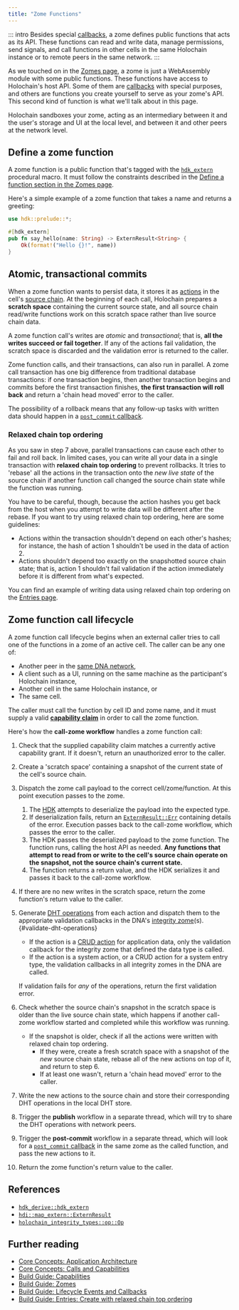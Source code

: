 ```yaml
---
title: "Zome Functions"
---
```


::: intro
Besides special [callbacks](/build/callbacks-and-lifecycle-hooks), a zome defines public functions that acts as its API. These functions can read and write data, manage permissions, send signals, and call functions in other cells in the same Holochain instance or to remote peers in the same network.
:::

As we touched on in the [Zomes page](/build/zomes/#how-a-zome-is-structured), a zome is just a WebAssembly module with some public functions. These functions have access to Holochain's host API. Some of them are [callbacks](/build/callbacks-and-lifecycle-hooks/) with special purposes, and others are functions you create yourself to serve as your zome's API. This second kind of function is what we'll talk about in this page.

Holochain sandboxes your zome, acting as an intermediary between it and the user's storage and UI at the local level, and between it and other peers at the network level.

## Define a zome function

A zome function is a public function that's tagged with the [`hdk_extern`](https://docs.rs/hdk/latest/hdk/prelude/attr.hdk_extern.html) procedural macro. It must follow the constraints described in the [Define a function section in the Zomes page](/build/zomes/#define-a-function).

Here's a simple example of a zome function that takes a name and returns a greeting:

```rust
use hdk::prelude::*;

#[hdk_extern]
pub fn say_hello(name: String) -> ExternResult<String> {
    Ok(format!("Hello {}!", name))
}
```

## Atomic, transactional commits

When a zome function wants to persist data, it stores it as [actions](/build/working-with-data/#entries-actions-and-records-primary-data) in the cell's [source chain](/build/working-with-data/#individual-state-histories-as-public-records). At the beginning of each call, Holochain prepares a **scratch space** containing the current source state, and all source chain read/write functions work on this scratch space rather than live source chain data.

A zome function call's writes are _atomic_ and _transactional_; that is, **all the writes succeed or fail together**. If any of the actions fail validation, the scratch space is discarded and the validation error is returned to the caller.

Zome function calls, and their transactions, can also run in parallel. A zome call transaction has one big difference from traditional database transactions: if one transaction begins, then another transaction begins and commits before the first transaction finishes, **the first transaction will roll back** and return a 'chain head moved' error to the caller.

The possibility of a rollback means that any follow-up tasks with written data should happen in a [`post_commit` callback](/build/callbacks-and-lifecycle-hooks/#define-a-post-commit-callback).

### Relaxed chain top ordering

As you saw in step 7 above, parallel transactions can cause each other to fail and roll back. In limited cases, you can write all your data in a single transaction with **relaxed chain top ordering** to prevent rollbacks. It tries to 'rebase' all the actions in the transaction onto the _new live state_ of the source chain if another function call changed the source chain state while the function was running.

You have to be careful, though, because the action hashes you get back from the host when you attempt to write data will be different after the rebase. If you want to try using relaxed chain top ordering, here are some guidelines:

* Actions within the transaction shouldn't depend on each other's hashes; for instance, the hash of action 1 shouldn't be used in the data of action 2.
* Actions shouldn't depend too exactly on the snapshotted source chain state; that is, action 1 shouldn't fail validation if the action immediately before it is different from what's expected.

You can find an example of writing data using relaxed chain top ordering on the [Entries page](/build/entries/#create-with-relaxed-chain-top-ordering).

## Zome function call lifecycle

A zome function call lifecycle begins when an external caller tries to call one of the functions in a zome of an active cell. The caller can be any one of:

* Another peer in the [same DNA network](/build/application-structure/#dna),
* A client such as a UI, running on the same machine as the participant's Holochain instance,
* Another cell in the same Holochain instance, or
* The same cell.

The caller must call the function by cell ID and zome name, and it must supply a valid [**capability claim**](/build/capabilities/) in order to call the zome function.

Here's how the **call-zome workflow** handles a zome function call:

<!-- TODO: Make this into a sequence diagram -->

1. Check that the supplied capability claim matches a currently active capability grant. If it doesn't, return an unauthorized error to the caller.
3. Create a 'scratch space' containing a snapshot of the current state of the cell's source chain.
4. Dispatch the zome call payload to the correct cell/zome/function. At this point execution passes to the zome.
    1. The [HDK](https://crates.io/crates/hdk) attempts to deserialize the payload into the expected type.
    2. If deserialization fails, return an [`ExternResult::Err`](https://docs.rs/hdk/latest/hdk/map_extern/type.ExternResult.html#variant.Err) containing details of the error. Execution passes back to the call-zome workflow, which passes the error to the caller.
    3. The HDK passes the deserialized payload to the zome function. The function runs, calling the host API as needed. **Any functions that attempt to read from or write to the cell's source chain operate on the snapshot, not the source chain's current state.**
    4. The function returns a return value, and the HDK serializes it and passes it back to the call-zome workflow.
5. If there are no new writes in the scratch space, return the zome function's return value to the caller.
6. Generate [DHT operations](https://docs.rs/hdi/latest/hdi/prelude/enum.Op.html) from each action and dispatch them to the appropriate validation callbacks in the DNA's [integrity zome](/build/application-structure/#zome)(s). {#validate-dht-operations}
    * If the action is a [CRUD action](/build/working-with-data/#crud-metadata-graph) for application data, only the validation callback for the integrity zome that defined the data type is called.
    * If the action is a system action, or a CRUD action for a system entry type, the validation callbacks in all integrity zomes in the DNA are called.

    If validation fails for _any_ of the operations, return the first <!-- FIXME: last? that seems to be what the `fold` does --> validation error.
7. Check whether the source chain's snapshot in the scratch space is older than the live source chain state, which happens if another call-zome workflow started and completed while this workflow was running.
    * If the snapshot is older, check if all the actions were written with relaxed chain top ordering.
        * If they were, create a fresh scratch space with a snapshot of the _new_ source chain state, rebase all of the new actions on top of it, and return to step 6.
        * If at least one wasn't, return a 'chain head moved' error to the caller.
8. Write the new actions to the source chain and store their corresponding DHT operations in the local DHT store.
9. Trigger the **publish** workflow in a separate thread, which will try to share the DHT operations with network peers.
10. Trigger the **post-commit** workflow in a separate thread, which will look for a [`post_commit` callback](/build/callbacks-and-lifecycle-hooks/#define-a-post-commit-callback) in the same zome as the called function, and pass the new actions to it.
11. Return the zome function's return value to the caller.

## References

* [`hdk_derive::hdk_extern`](https://docs.rs/hdk_derive/latest/hdk_derive/attr.hdk_extern.html)
* [`hdi::map_extern::ExternResult`](https://docs.rs/hdi/latest/hdi/map_extern/type.ExternResult.html)
* [`holochain_integrity_types::op::Op`](https://docs.rs/holochain_integrity_types/latest/holochain_integrity_types/op/enum.Op.html)

## Further reading

* [Core Concepts: Application Architecture](/concepts/2_application_architecture/)
* [Core Concepts: Calls and Capabilities](/concepts/8_calls_capabilities/)
* [Build Guide: Capabilities](/build/capabilities/)
* [Build Guide: Zomes](/build/zomes/)
* [Build Guide: Lifecycle Events and Callbacks](/build/callbacks-and-lifecycle-hooks/)
* [Build Guide: Entries: Create with relaxed chain top ordering](/build/entries/#create-with-relaxed-chain-top-ordering)